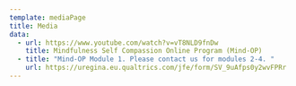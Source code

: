 ```yaml
---
template: mediaPage
title: Media
data:
  - url: https://www.youtube.com/watch?v=vT8NLD9fnDw
    title: Mindfulness Self Compassion Online Program (Mind-OP)
  - title: "Mind-OP Module 1. Please contact us for modules 2-4. "
    url: https://uregina.eu.qualtrics.com/jfe/form/SV_9uAfps0y2wvFPRr
---
```

